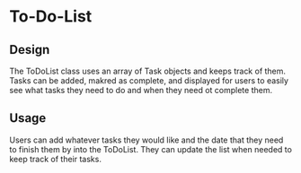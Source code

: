 # To-Do-List

## Design

The ToDoList class uses an array of Task objects and keeps track of them. Tasks can be added, 
makred as complete, and displayed for users to easily see what tasks they need to do and 
when they need ot complete them. 

## Usage

Users can add whatever tasks they would like and the date that they need to finish them by into
the ToDoList. They can update the list when needed to keep track of their tasks. 
